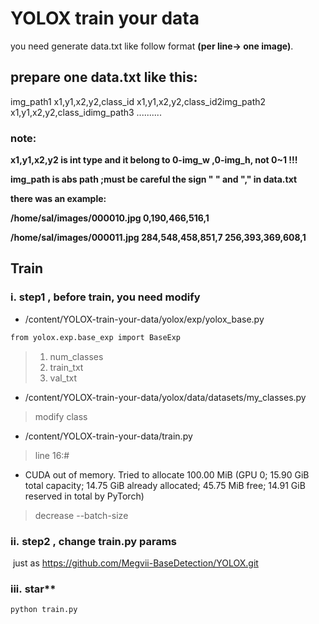# YOLOX train your data

you need generate data.txt like follow format **(per line-> one image)**.

## **prepare one data.txt like this:**

img_path1 x1,y1,x2,y2,class_id x1,y1,x2,y2,class_id2img_path2 x1,y1,x2,y2,class_idimg_path3 ..........

### **note:**

**x1,y1,x2,y2 is int type and it belong to 0-img_w ,0-img_h, not 0~1 !!!**

**img_path is abs path ;must be careful the sign " " and "," in data.txt**

**there was an example:**

**/home/sal/images/000010.jpg 0,190,466,516,1**

**/home/sal/images/000011.jpg 284,548,458,851,7 256,393,369,608,1**

## **Train**

### i. step1 , before train, you need modify
* /content/YOLOX-train-your-data/yolox/exp/yolox_base.py
```python
from yolox.exp.base_exp import BaseExp
```
> 1. num_classes
> 2. train_txt
> 3. val_txt
* /content/YOLOX-train-your-data/yolox/data/datasets/my_classes.py
> modify class
* /content/YOLOX-train-your-data/train.py
> line 16:#
* CUDA out of memory. Tried to allocate 100.00 MiB (GPU 0; 15.90 GiB total capacity; 14.75 GiB already allocated; 45.75 MiB free; 14.91 GiB reserved in total by PyTorch)
> decrease --batch-size

### ii. step2 , change train.py params

 just as https://github.com/Megvii-BaseDetection/YOLOX.git

### **iii. star****

```python
python train.py
```